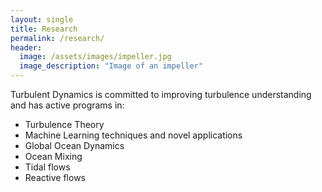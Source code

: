 ```yaml
---
layout: single
title: Research
permalink: /research/
header:
  image: /assets/images/impeller.jpg
  image_description: "Image of an impeller"
---
```


Turbulent Dynamics is committed to improving turbulence understanding and has active programs in:
* Turbulence Theory
* Machine Learning techniques and novel applications
* Global Ocean Dynamics
* Ocean Mixing
* Tidal flows
* Reactive flows






